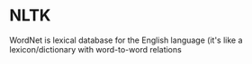 # NLTK

WordNet is lexical database for the English language (it's like a lexicon/dictionary with word-to-word relations
